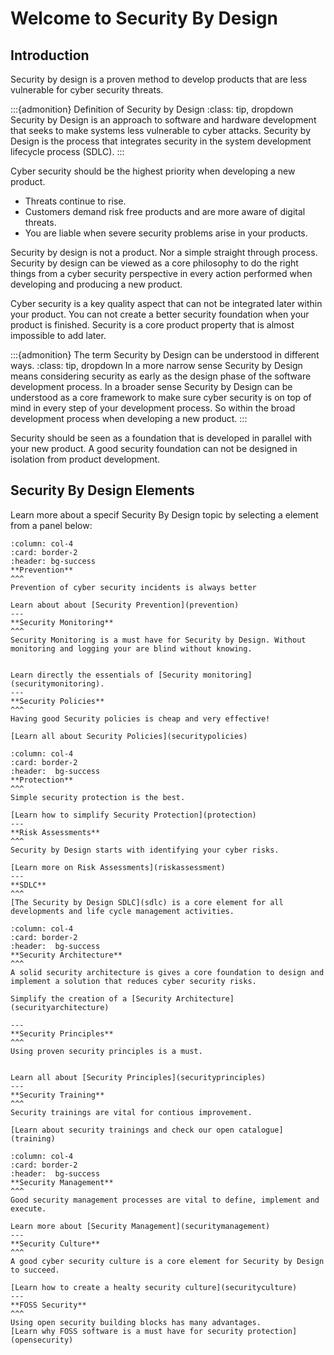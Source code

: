 # Welcome to Security By Design

## Introduction 

Security by design is a proven method to develop products that are less vulnerable for cyber security threats.

:::{admonition} Definition of Security by Design
:class: tip, dropdown
Security by Design is an approach to software and hardware development that seeks to make systems less vulnerable to cyber attacks. Security by Design is the process that integrates security in the system development lifecycle process (SDLC).
:::



Cyber security should be the highest priority when developing a new product. 
* Threats continue to rise.
* Customers demand risk free products and are more aware of digital threats.
* You are liable when severe security problems arise in your products.

Security by design is not a product. Nor a simple straight through process. Security by design can be viewed as a core philosophy to do the right things from a cyber security perspective in every action performed when developing and producing a new product. 

Cyber security is a key quality aspect that can not be integrated later within your product. You can not create a better security foundation when your product is finished. Security is a core product property that is almost impossible to add later. 

:::{admonition} The term Security by Design can be understood in different ways. 
:class: tip, dropdown
 In a more narrow sense Security by Design means considering security as early as the design phase of the software development process. In a broader sense Security by Design can be understood as a core framework to make sure cyber security is on top of mind in every step of your development process. So within the broad development process when developing a new product.
:::


Security should be seen as a foundation that is developed in parallel with your new product. A good security foundation can not be designed in isolation from product development.


## Security By Design Elements


Learn more about a specif Security By Design topic by selecting a element from a panel below:

````{panels}
:column: col-4
:card: border-2
:header: bg-success
**Prevention**
^^^
Prevention of cyber security incidents is always better 

Learn about about [Security Prevention](prevention)
---
**Security Monitoring**
^^^
Security Monitoring is a must have for Security by Design. Without monitoring and logging your are blind without knowing.


Learn directly the essentials of [Security monitoring](securitymonitoring). 
---
**Security Policies**
^^^
Having good Security policies is cheap and very effective!

[Learn all about Security Policies](securitypolicies)
````

````{panels}
:column: col-4
:card: border-2
:header:  bg-success
**Protection**
^^^
Simple security protection is the best. 

[Learn how to simplify Security Protection](protection)
---
**Risk Assessments**
^^^
Security by Design starts with identifying your cyber risks.

[Learn more on Risk Assessments](riskassessment)
---
**SDLC**
^^^
[The Security by Design SDLC](sdlc) is a core element for all developments and life cycle management activities.

````


````{panels}
:column: col-4
:card: border-2
:header:  bg-success
**Security Architecture**
^^^
A solid security architecture is gives a core foundation to design and implement a solution that reduces cyber security risks.

Simplify the creation of a [Security Architecture](securityarchitecture)

---
**Security Principles**
^^^
Using proven security principles is a must. 


Learn all about [Security Principles](securityprinciples)
---
**Security Training**
^^^
Security trainings are vital for contious improvement.

[Learn about security trainings and check our open catalogue](training)
````



````{panels}
:column: col-4
:card: border-2
:header:  bg-success
**Security Management**
^^^
Good security management processes are vital to define, implement and execute.

Learn more about [Security Management](securitymanagement)
---
**Security Culture**
^^^
A good cyber security culture is a core element for Security by Design to succeed. 

[Learn how to create a healty security culture](securityculture)
---
**FOSS Security**
^^^
Using open security building blocks has many advantages.
[Learn why FOSS software is a must have for security protection](opensecurity)
````